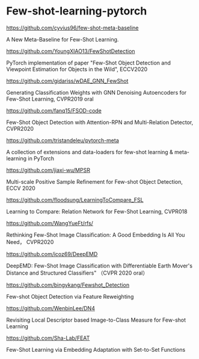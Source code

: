 # Few-shot-learning-pytorch

https://github.com/cyvius96/few-shot-meta-baseline

A New Meta-Baseline for Few-Shot Learning.

https://github.com/YoungXIAO13/FewShotDetection

PyTorch implementation of paper "Few-Shot Object Detection and Viewpoint Estimation for Objects in the Wild", ECCV2020

https://github.com/gidariss/wDAE_GNN_FewShot

Generating Classification Weights with GNN Denoising Autoencoders for Few-Shot Learning, CVPR2019 oral

https://github.com/fanq15/FSOD-code

Few-Shot Object Detection with Attention-RPN and Multi-Relation Detector, CVPR2020

https://github.com/tristandeleu/pytorch-meta

A collection of extensions and data-loaders for few-shot learning & meta-learning in PyTorch

https://github.com/jiaxi-wu/MPSR

Multi-scale Positive Sample Refinement for Few-shot Object Detection, ECCV 2020

https://github.com/floodsung/LearningToCompare_FSL

Learning to Compare: Relation Network for Few-Shot Learning, CVPR018

https://github.com/WangYueFt/rfs/

Rethinking Few-Shot Image Classification: A Good Embedding Is All You Need， CVPR2020

https://github.com/icoz69/DeepEMD

DeepEMD: Few-Shot Image Classification with Differentiable Earth Mover's Distance and Structured Classifiers" （CVPR 2020 oral）

https://github.com/bingykang/Fewshot_Detection

Few-shot Object Detection via Feature Reweighting

https://github.com/WenbinLee/DN4

Revisiting Local Descriptor based Image-to-Class Measure for Few-shot Learning

https://github.com/Sha-Lab/FEAT

Few-Shot Learning via Embedding Adaptation with Set-to-Set Functions

